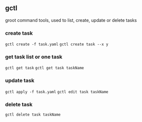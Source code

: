 ## gctl
groot command tools, used to list, create, update or delete tasks

### create task
`gctl create -f task.yaml`
`gctl create task --x y`

### get task list or one task
`gctl get task`
`gctl get task taskName`

### update task
`gctl apply -f task.yaml`
`gctl edit task taskName`

### delete task
`gctl delete task taskName`
